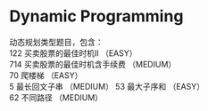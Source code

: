 # Dynamic Programming
动态规划类型题目，包含：  
122 买卖股票的最佳时机II （EASY）  
714 买卖股票的最佳时机含手续费 （MEDIUM）  
70 爬楼梯 （EASY）  
5 最长回文子串 （MEDIUM） 
53 最大子序和 （EASY）  
62 不同路径 （MEDIUM）



